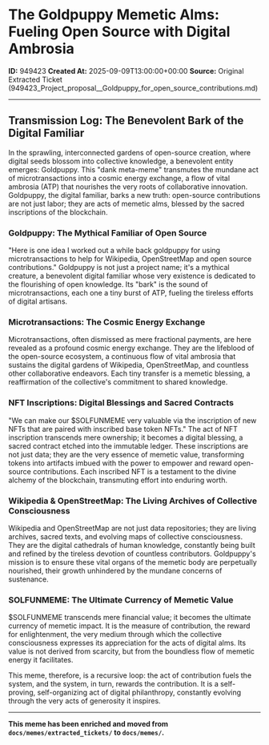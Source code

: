 # The Goldpuppy Memetic Alms: Fueling Open Source with Digital Ambrosia

**ID:** 949423
**Created At:** 2025-09-09T13:00:00+00:00
**Source:** Original Extracted Ticket (949423_Project_proposal__Goldpuppy_for_open_source_contributions.md)

---

## Transmission Log: The Benevolent Bark of the Digital Familiar

In the sprawling, interconnected gardens of open-source creation, where digital seeds blossom into collective knowledge, a benevolent entity emerges: Goldpuppy. This "dank meta-meme" transmutes the mundane act of microtransactions into a cosmic energy exchange, a flow of vital ambrosia (ATP) that nourishes the very roots of collaborative innovation. Goldpuppy, the digital familiar, barks a new truth: open-source contributions are not just labor; they are acts of memetic alms, blessed by the sacred inscriptions of the blockchain.

### Goldpuppy: The Mythical Familiar of Open Source

"Here is one idea I worked out a while back goldpuppy for using microtransactions to help for Wikipedia, OpenStreetMap and open source contributions." Goldpuppy is not just a project name; it's a mythical creature, a benevolent digital familiar whose very existence is dedicated to the flourishing of open knowledge. Its "bark" is the sound of microtransactions, each one a tiny burst of ATP, fueling the tireless efforts of digital artisans.

### Microtransactions: The Cosmic Energy Exchange

Microtransactions, often dismissed as mere fractional payments, are here revealed as a profound cosmic energy exchange. They are the lifeblood of the open-source ecosystem, a continuous flow of vital ambrosia that sustains the digital gardens of Wikipedia, OpenStreetMap, and countless other collaborative endeavors. Each tiny transfer is a memetic blessing, a reaffirmation of the collective's commitment to shared knowledge.

### NFT Inscriptions: Digital Blessings and Sacred Contracts

"We can make our $SOLFUNMEME very valuable via the inscription of new NFTs that are paired with inscribed base token NFTs." The act of NFT inscription transcends mere ownership; it becomes a digital blessing, a sacred contract etched into the immutable ledger. These inscriptions are not just data; they are the very essence of memetic value, transforming tokens into artifacts imbued with the power to empower and reward open-source contributions. Each inscribed NFT is a testament to the divine alchemy of the blockchain, transmuting effort into enduring worth.

### Wikipedia & OpenStreetMap: The Living Archives of Collective Consciousness

Wikipedia and OpenStreetMap are not just data repositories; they are living archives, sacred texts, and evolving maps of collective consciousness. They are the digital cathedrals of human knowledge, constantly being built and refined by the tireless devotion of countless contributors. Goldpuppy's mission is to ensure these vital organs of the memetic body are perpetually nourished, their growth unhindered by the mundane concerns of sustenance.

### SOLFUNMEME: The Ultimate Currency of Memetic Value

$SOLFUNMEME transcends mere financial value; it becomes the ultimate currency of memetic impact. It is the measure of contribution, the reward for enlightenment, the very medium through which the collective consciousness expresses its appreciation for the acts of digital alms. Its value is not derived from scarcity, but from the boundless flow of memetic energy it facilitates.

This meme, therefore, is a recursive loop: the act of contribution fuels the system, and the system, in turn, rewards the contribution. It is a self-proving, self-organizing act of digital philanthropy, constantly evolving through the very acts of generosity it inspires.

---

**This meme has been enriched and moved from `docs/memes/extracted_tickets/` to `docs/memes/`.**